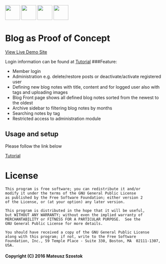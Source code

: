 <img src="https://zeroc.com/images/logos/languages/java-b48c6193e3.svg" width="48">
<img src="http://jhipster.github.io/img/icons/spring-boot.png" width="48">
<img src="http://fruzenshtein.com/wp-content/uploads/2013/04/Spring-Security-logo.png" width="48">
<img src="http://getbootstrap.com/apple-touch-icon.png" width="48">

#  Blog as Proof of Concept

[View Live Demo Site](http://46.101.137.196/ "Blog demo site")

Login information can be found at [Tutorial](http://mszostok.github.io/blog-proof-of-concept/ "Local setup")
###Feature:
+ Member login 
+ Administration e.g. delete/restore posts or deactivate/activate registered user
+ Defining new blog notes with title, content and for logged user also with tags and uploading images
+ Blog Front page shows all defined blog notes sorted from the newest to the oldest
+ Archive sidebar to filtering blog notes by  months
+ Searching notes by tag
+ Restricted access to administration module


## Usage and setup

Please follow the link below

[Tutorial](http://mszostok.github.io/blog-proof-of-concept/ "Local setup")


# License


```
This program is free software; you can redistribute it and/or
modify it under the terms of the GNU General Public License
as published by the Free Software Foundation; either version 2
of the License, or (at your option) any later version.

This program is distributed in the hope that it will be useful,
but WITHOUT ANY WARRANTY; without even the implied warranty of
MERCHANTABILITY or FITNESS FOR A PARTICULAR PURPOSE.  See the
GNU General Public License for more details.

You should have received a copy of the GNU General Public License
along with this program; if not, write to the Free Software
Foundation, Inc., 59 Temple Place - Suite 330, Boston, MA  02111-1307, USA.
```
#### Copyright (C) 2016 Mateusz Szostok
